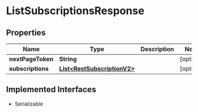

# ListSubscriptionsResponse


## Properties

| Name | Type | Description | Notes |
|------------ | ------------- | ------------- | -------------|
|**nextPageToken** | **String** |  |  [optional] |
|**subscriptions** | [**List&lt;RestSubscriptionV2&gt;**](RestSubscriptionV2.md) |  |  [optional] |


## Implemented Interfaces

* Serializable

